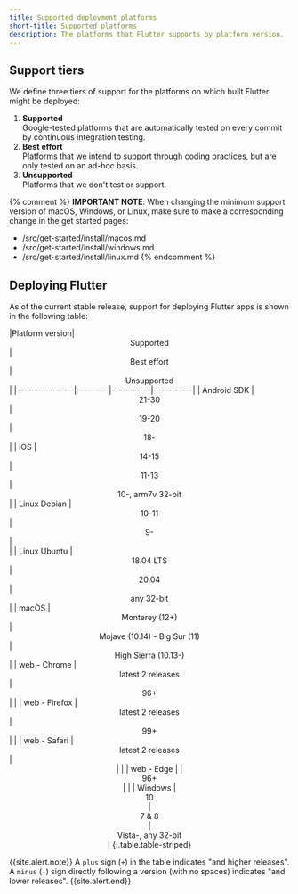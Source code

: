 ```yaml
---
title: Supported deployment platforms
short-title: Supported platforms
description: The platforms that Flutter supports by platform version.
---
```


## Support tiers

We define three tiers of support for the platforms on
which built Flutter might be deployed:

1. **Supported**<br>
   Google-tested platforms that
   are automatically tested on every commit
   by continuous integration testing.
1. **Best effort**<br>
   Platforms that we intend to support through
   coding practices,
   but are only tested on an ad-hoc basis.
1. **Unsupported**<br>
   Platforms that we don't test or support.
   
{% comment %}
**IMPORTANT NOTE**:
When changing the minimum support version of macOS, Windows, or Linux,
make sure to make a corresponding change in the get started pages:
  * /src/get-started/install/macos.md
  * /src/get-started/install/windows.md
  * /src/get-started/install/linux.md
{% endcomment %}


## Deploying Flutter

As of the current stable release,
support for deploying Flutter apps is shown in the
following table:

<div class="table-wrapper" markdown="1">
|Platform version|<center>Supported</center>|<center>Best effort</center>|<center>Unsupported</center>|
|----------------|---------|-----------|-----------|
| Android SDK    |<center>21-30</center>|<center>19-20</center>|<center>18-</center>|
| iOS            |<center>14-15</center>|<center>11-13</center>|<center>10-, arm7v 32-bit</center>|
| Linux Debian   |<center>10-11</center>|<center>9-</center>|<center></center>|
| Linux Ubuntu   |<center>18.04 LTS</center>|<center>20.04</center>|<center>any 32-bit</center>|
| macOS          |<center>Monterey (12+)</center>|<center>Mojave (10.14) - Big Sur (11)</center>|<center>High Sierra (10.13-)</center> |
| web - Chrome   |<center>latest 2 releases</center>|<center>96+</center>| |
| web - Firefox  |<center>latest 2 releases</center>|<center>99+</center>| |
| web - Safari   |<center>latest 2 releases</center>|<center>| |
| web - Edge     | |<center>96+</center>| |
| Windows        |<center>10</center>|<center>7 & 8</center>|<center>Vista-, any 32-bit</center>|
{:.table.table-striped}
</div>

{{site.alert.note}}
  A `plus` sign (`+`) in the table indicates "and higher releases".
  A `minus` (`-`) sign directly following a version (with no spaces)
  indicates "and lower releases".
{{site.alert.end}}
